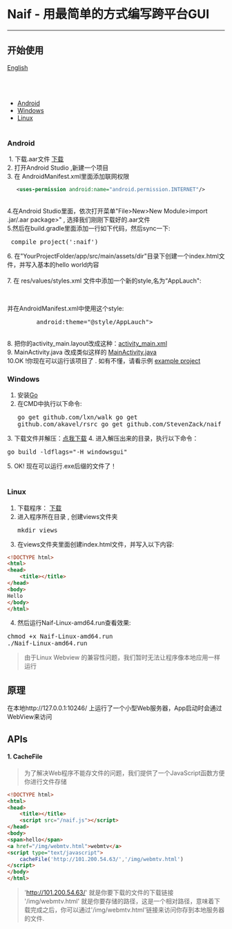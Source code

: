 # Naif - 用最简单的方式编写跨平台GUI
***
## 开始使用
<a href="https://github.com/StevenZack/naif/blob/master/README.md">English</a><br><br><br>
<br>
- <a href="#android">Android</a>
- <a href="windows">Windows</a>
- <a href="linux">Linux</a>
<br><br>
### <a name="android">Android</a>

  1. 下载.aar文件 <a href="https://github.com/StevenZack/naif/releases/download/latest/naif-android.aar">下载</a> <br>
 2. 打开Android Studio ,新建一个项目<br>
 3. 在 AndroidManifest.xml里面添加联网权限
 ```xml
    <uses-permission android:name="android.permission.INTERNET"/>
```
<br>
4.在Android Studio里面，依次打开菜单"File>New>New Module>import .jar/.aar package>" ,  选择我们刚刚下载好的.aar文件 <br>
5.然后在build.gradle里面添加一行如下代码，然后sync一下:
<pre> compile project(':naif')</pre>
 6. 在"YourProjectFolder/app/src/main/assets/dir"目录下创建一个index.html文件，并写入基本的hello world内容<br>
<br>
 7. 在 res/values/styles.xml 文件中添加一个新的style,名为“AppLauch":
<pre>
    <style name="AppLauch">
        <item name="android:windowBackground">@mipmap/ic_launcher</item>
    </style>
</pre>
并在AndroidManifest.xml中使用这个style:<br>
<pre>
        android:theme="@style/AppLauch">
</pre>
<br>
 8. 把你的activity_main.layout改成这种：<a href="https://github.com/StevenZack/naif-android-example/blob/master/app/src/main/res/layout/activity_main.xml" target="_blank">activity_main.xml</a><br>
 9. MainActivity.java 改成类似这样的 <a href="https://github.com/StevenZack/naif-android-example/blob/master/app/src/main/java/io/github/naife/stevenzack/myapplication/MainActivity.java" target="_blank">MainActivity.java</a>
<br>
10.OK !你现在可以运行该项目了 . 如有不懂，请看示例 <a href="https://github.com/StevenZack/naif-android-example">example project</a><br>

### <a name="windows">Windows</a>
1. 安装<a href="http://golang.org/">Go</a>
2. 在CMD中执行以下命令:<pre>go get github.com/lxn/walk
go get github.com/akavel/rsrc
go get github.com/StevenZack/naif
</pre>
3. 下载文件并解压：<a href="https://github.com/StevenZack/naif/releases/download/latest/Naif-Windows-x86.7z">点我下载</a>
4. 进入解压出来的目录，执行以下命令：<pre>go build -ldflags="-H windowsgui"</pre>
5. OK! 现在可以运行.exe后缀的文件了！
<br><br>

### <a name="linux">Linux</a>
1. 下载程序： <a href="https://github.com/StevenZack/naif/releases/download/latest/Naif-Linux-amd64.run">下载</a>
2. 进入程序所在目录 , 创建views文件夹<pre>mkdir views</pre>
3. 在views文件夹里面创建index.html文件，并写入以下内容:
```html
<!DOCTYPE html>
<html>
<head>
	<title></title>
</head>
<body>
Hello
</body>
</html>
```
4. 然后运行Naif-Linux-amd64.run查看效果:
<pre>
chmod +x Naif-Linux-amd64.run
./Naif-Linux-amd64.run
</pre>
> 由于Linux Webview 的兼容性问题，我们暂时无法让程序像本地应用一样运行


## 原理
在本地http://127.0.0.1:10246/ 上运行了一个小型Web服务器，App启动时会通过WebView来访问

## APIs
#### 1. CacheFile 
> 为了解决Web程序不能存文件的问题，我们提供了一个JavaScript函数方便你进行文件存储
``` html
<!DOCTYPE html>
<html>
<head>
	<title></title>
	<script src="/naif.js"></script>
</head>
<body>
<span>hello</span>
<a href="/img/webmtv.html">webmtv</a>
<script type="text/javascript">
	cacheFile('http://101.200.54.63/','/img/webmtv.html')
</script>
</body>
</html>
```
> 'http://101.200.54.63/' 就是你要下载的文件的下载链接<br>
'/img/webmtv.html' 就是你要存储的路径，这是一个相对路径，意味着下载完成之后，你可以通过'/img/webmtv.html'链接来访问你存到本地服务器的文件.<br>
